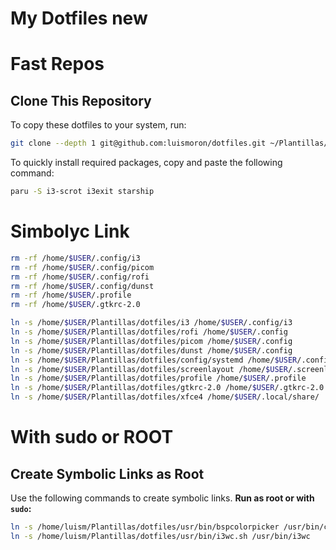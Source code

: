 # My Dotfiles new

# Fast Repos

## Clone This Repository

To copy these dotfiles to your system, run:

```sh
git clone --depth 1 git@github.com:luismoron/dotfiles.git ~/Plantillas/dotfiles
```

To quickly install required packages, copy and paste the following command:

```sh
paru -S i3-scrot i3exit starship
```

# Simbolyc Link

```sh
rm -rf /home/$USER/.config/i3
rm -rf /home/$USER/.config/picom
rm -rf /home/$USER/.config/rofi
rm -rf /home/$USER/.config/dunst
rm -rf /home/$USER/.profile
rm -rf /home/$USER/.gtkrc-2.0

ln -s /home/$USER/Plantillas/dotfiles/i3 /home/$USER/.config/i3
ln -s /home/$USER/Plantillas/dotfiles/rofi /home/$USER/.config
ln -s /home/$USER/Plantillas/dotfiles/picom /home/$USER/.config
ln -s /home/$USER/Plantillas/dotfiles/dunst /home/$USER/.config
ln -s /home/$USER/Plantillas/dotfiles/config/systemd /home/$USER/.config
ln -s /home/$USER/Plantillas/dotfiles/screenlayout /home/$USER/.screenlayout
ln -s /home/$USER/Plantillas/dotfiles/profile /home/$USER/.profile
ln -s /home/$USER/Plantillas/dotfiles/gtkrc-2.0 /home/$USER/.gtkrc-2.0
ln -s /home/$USER/Plantillas/dotfiles/xfce4 /home/$USER/.local/share/
```

# With sudo or ROOT

## Create Symbolic Links as Root

Use the following commands to create symbolic links. **Run as root or with `sudo`:**

```sh
ln -s /home/luism/Plantillas/dotfiles/usr/bin/bspcolorpicker /usr/bin/color-picker
ln -s /home/luism/Plantillas/dotfiles/usr/bin/i3wc.sh /usr/bin/i3wc
```
